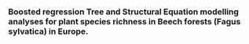 ### Boosted regression Tree and Structural Equation modelling analyses for plant species richness in Beech forests (Fagus sylvatica) in Europe. 
